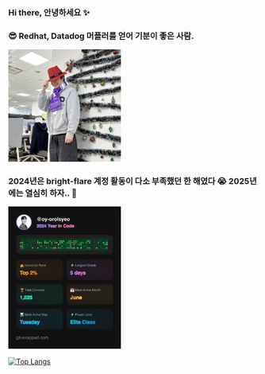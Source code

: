 ### Hi there, 안녕하세요 ✨

### 😎 Redhat, Datadog 머플러를 얻어 기분이 좋은 사람.
<img src="./image/redhat.jpeg" style="width:45%">

### 2024년은 bright-flare 계정 활동이 다소 부족했던 한 해였다 😭 2025년에는 열심히 하자.. 🚀
<img src="./image/2024.png" style="width:45%">

<br>

<!-- ![github stats](https://github-readme-stats.vercel.app/api?username=bright-flare&show_icons=true&private=true&theme=flag-india&hide_border=true) -->
[![Top Langs](https://github-readme-stats.vercel.app/api/top-langs/?username=bright-flare&layout=compact&hide=javascript,html,css)](https://github.com/bright-flare)
